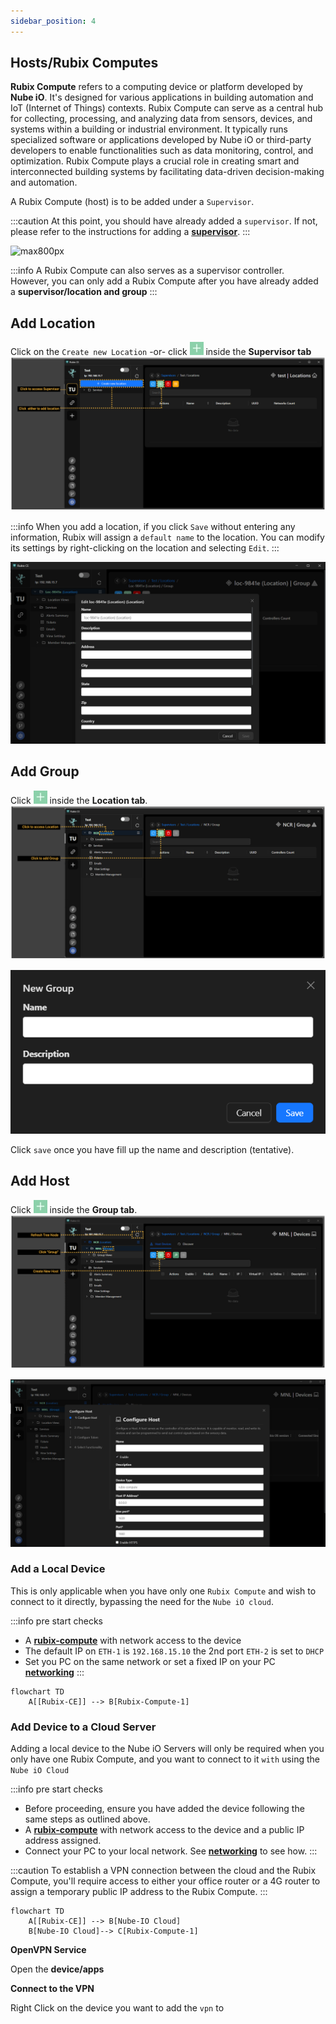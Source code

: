```yaml
---
sidebar_position: 4
---
```


## Hosts/Rubix Computes

**Rubix Compute** refers to a computing device or platform developed by **Nube iO**. It's designed for various applications in building automation and IoT (Internet of Things) contexts. Rubix Compute can serve as a central hub for collecting, processing, and analyzing data from sensors, devices, and systems within a building or industrial environment. It typically runs specialized software or applications developed by Nube iO or third-party developers to enable functionalities such as data monitoring, control, and optimization. Rubix Compute plays a crucial role in creating smart and interconnected building systems by facilitating data-driven decision-making and automation.

A Rubix Compute (host) is to be added under a `Supervisor`.

:::caution
At this point, you should have already added a `supervisor`. If not, please refer to the instructions for adding a **[supervisor](supervisor.md)**.
:::


![max800px](img/adding-host.gif)

:::info
A Rubix Compute can also serves as a supervisor controller. <br/>
However, you can only add a Rubix Compute after you have already added a **supervisor/location and group**
:::

## Add Location
Click on the `Create new Location` -or- click ![add-button.png](../img/apps/add-button.png)  inside the **Supervisor tab**
![max800px](../img/apps/add-location.png)

:::info
When you add a location, if you click `Save` without entering any information, Rubix will assign a `default name` to the location. You can modify its settings by right-clicking on the location and selecting `Edit`.
:::

![max800px](../img/apps/edit-location.png)


## Add Group
Click ![add-button.png](../img/apps/add-button.png)  inside the **Location tab**. 
![max800px](../img/apps/add-group.png)

![max300px](../img/apps/new-group.png)

Click `save` once you have fill up the name and description (tentative).

## Add Host
Click ![add-button.png](../img/apps/add-button.png)  inside the **Group tab**. 
![max800px](../img/apps/add-host.png)

![max800px](../img/apps/edit-host.png)


### Add a Local Device

This is only applicable when you have only one `Rubix Compute` and wish to connect to it directly, bypassing the need for the `Nube iO cloud`.

:::info pre start checks
- A **[rubix-compute](../../hardware/controllers/supervisors/rubix-compute/overview.md)** with network access to the
  device
- The default IP on `ETH-1` is `192.168.15.10` the 2nd port `ETH-2` is set to `DHCP`
- Set you PC on the same network or set a fixed IP on your PC **[networking](../../hardware/controllers/supervisors/rubix-compute/networks.md)**
:::

```mermaid
flowchart TD
    A[[Rubix-CE]] --> B[Rubix-Compute-1]
```

### Add Device to a Cloud Server
Adding a local device to the Nube iO Servers will only be required when you only have one Rubix Compute, and you want to connect to it `with` using the `Nube iO Cloud`

:::info pre start checks
- Before proceeding, ensure you have added the device following the same steps as outlined above.
- A **[rubix-compute](../../hardware/controllers/supervisors/rubix-compute/overview.md)** with network access to the device and a public IP address assigned.
- Connect your PC to your local network. See **[networking](../../hardware/controllers/supervisors/rubix-compute/networks.md)** to see how.
:::

:::caution
To establish a VPN connection between the cloud and the Rubix Compute, you'll require access to either your office router or a 4G router to assign a temporary public IP address to the Rubix Compute.
:::

```mermaid
flowchart TD
    A[[Rubix-CE]] --> B[Nube-IO Cloud]
    B[Nube-IO Cloud]--> C[Rubix-Compute-1]
```

<b>OpenVPN Service</b>

Open the **device/apps**

<b> Connect to the VPN </b>

Right Click on the device you want to add the `vpn` to





